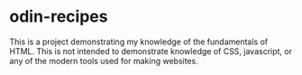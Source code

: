 # odin-recipes
This is a project demonstrating my knowledge of the fundamentals of HTML.  This is not intended to demonstrate knowledge of CSS, javascript, or any of the modern tools used for making websites.